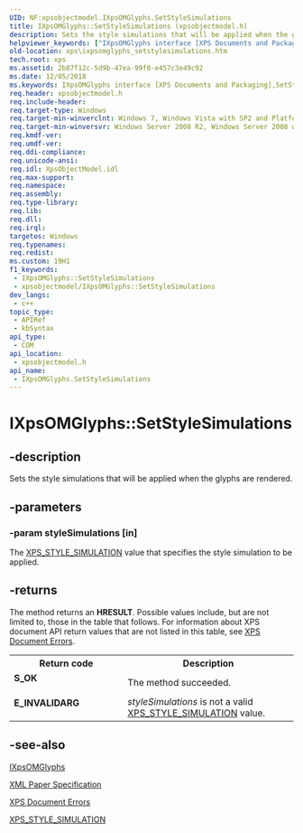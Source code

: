```yaml
---
UID: NF:xpsobjectmodel.IXpsOMGlyphs.SetStyleSimulations
title: IXpsOMGlyphs::SetStyleSimulations (xpsobjectmodel.h)
description: Sets the style simulations that will be applied when the glyphs are rendered.
helpviewer_keywords: ["IXpsOMGlyphs interface [XPS Documents and Packaging]","SetStyleSimulations method","IXpsOMGlyphs.SetStyleSimulations","IXpsOMGlyphs::SetStyleSimulations","SetStyleSimulations","SetStyleSimulations method [XPS Documents and Packaging]","SetStyleSimulations method [XPS Documents and Packaging]","IXpsOMGlyphs interface","xps.ixpsomglyphs_setstylesimulations","xpsobjectmodel/IXpsOMGlyphs::SetStyleSimulations"]
old-location: xps\ixpsomglyphs_setstylesimulations.htm
tech.root: xps
ms.assetid: 2b87f12c-5d9b-47ea-99f0-e457c3e49c92
ms.date: 12/05/2018
ms.keywords: IXpsOMGlyphs interface [XPS Documents and Packaging],SetStyleSimulations method, IXpsOMGlyphs.SetStyleSimulations, IXpsOMGlyphs::SetStyleSimulations, SetStyleSimulations, SetStyleSimulations method [XPS Documents and Packaging], SetStyleSimulations method [XPS Documents and Packaging],IXpsOMGlyphs interface, xps.ixpsomglyphs_setstylesimulations, xpsobjectmodel/IXpsOMGlyphs::SetStyleSimulations
req.header: xpsobjectmodel.h
req.include-header: 
req.target-type: Windows
req.target-min-winverclnt: Windows 7, Windows Vista with SP2 and Platform Update for Windows Vista [desktop apps \| UWP apps]
req.target-min-winversvr: Windows Server 2008 R2, Windows Server 2008 with SP2 and Platform Update for Windows Server 2008 [desktop apps \| UWP apps]
req.kmdf-ver: 
req.umdf-ver: 
req.ddi-compliance: 
req.unicode-ansi: 
req.idl: XpsObjectModel.idl
req.max-support: 
req.namespace: 
req.assembly: 
req.type-library: 
req.lib: 
req.dll: 
req.irql: 
targetos: Windows
req.typenames: 
req.redist: 
ms.custom: 19H1
f1_keywords:
 - IXpsOMGlyphs::SetStyleSimulations
 - xpsobjectmodel/IXpsOMGlyphs::SetStyleSimulations
dev_langs:
 - c++
topic_type:
 - APIRef
 - kbSyntax
api_type:
 - COM
api_location:
 - xpsobjectmodel.h
api_name:
 - IXpsOMGlyphs.SetStyleSimulations
---
```


# IXpsOMGlyphs::SetStyleSimulations


## -description

Sets the style simulations that will be applied when the glyphs are rendered.

## -parameters

### -param styleSimulations [in]

The <a href="/windows/win32/api/xpsobjectmodel/ne-xpsobjectmodel-xps_style_simulation">XPS_STYLE_SIMULATION</a> value that specifies the style simulation to be applied.

## -returns

The method returns an <b>HRESULT</b>. Possible values include, but are not limited to, those in the table that follows. For information about  XPS document API return values that are not listed in this table, see <a href="/previous-versions/windows/desktop/dd372955(v=vs.85)">XPS Document Errors</a>.

<table>
<tr>
<th>Return code</th>
<th>Description</th>
</tr>
<tr>
<td width="40%">
<dl>
<dt><b>S_OK</b></dt>
</dl>
</td>
<td width="60%">
The method succeeded.

</td>
</tr>
<tr>
<td width="40%">
<dl>
<dt><b>E_INVALIDARG</b></dt>
</dl>
</td>
<td width="60%">
<i>styleSimulations</i> is not a valid <a href="/windows/win32/api/xpsobjectmodel/ne-xpsobjectmodel-xps_style_simulation">XPS_STYLE_SIMULATION</a> value.

</td>
</tr>
</table>

## -see-also

<a href="/windows/desktop/api/xpsobjectmodel/nn-xpsobjectmodel-ixpsomglyphs">IXpsOMGlyphs</a>



<a href="https://en.wikipedia.org/wiki/Open_XML_Paper_Specification">XML Paper Specification</a>



<a href="/previous-versions/windows/desktop/dd372955(v=vs.85)">XPS Document Errors</a>



<a href="/windows/win32/api/xpsobjectmodel/ne-xpsobjectmodel-xps_style_simulation">XPS_STYLE_SIMULATION</a>